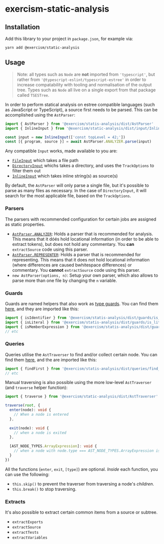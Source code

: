 # exercism-static-analysis

## Installation

Add this library to your project in `package.json`, for example via:

```shellscript
yarn add @exercism/static-analysis
```

## Usage

> Note: all types such as `Node` are **not** imported from `'typescript'`, but rather from `'@typescript-eslint/typescript-estree'` in order to increase compatability with tooling and normalisation of the output tree. Types such as `Node` all live on a single export from that package called `TSESTree`.

In order to perform statical analysis on estree compatible languages (such as JavaScript or TypeScript), a source first needs to be parsed. This can be accomplished using the `AstParser`:

```typescript
import { AstParser } from '@exercism/statis-analysis/dist/AstParser'
import { InlineInput } from '@exercism/static-analysis/dist/input/InlineInput'

const input = new InlineInput(['const topLevel = 42;'])
const [{ program, source }] = await AstParser.ANALYZER.parse(input)
```

Any compatible `Input` works, made available to you are:

- [`FileInput`](https://github.com/SleeplessByte/exercism-static-analysis/blob/main/src/input/FileInput.ts) which takes a file path
- [`DirectoryInput`](https://github.com/SleeplessByte/exercism-static-analysis/blob/main/src/input/DirectoryInput.ts) whichs takes a directory, and uses the `TrackOptions` to filter them out
- [`InlineInput`](https://github.com/SleeplessByte/exercism-static-analysis/blob/main/src/input/InlineInput.ts) which takes inline string(s) as source(s)

By default, the `AstParser` will only parse a single file, but it's possible to parse as many files as necessary. In the case of `DirectoryInput`, it will search for the most applicable file, based on the `TrackOptions`. 

### Parsers

The parsers with recommended configuration for certain jobs are assigned as static properties.

- [`AstParser.ANALYZER`](https://github.com/SleeplessByte/exercism-static-analysis/blob/main/src/AstParser.ts#L96-L100): Holds a parser that is recommended for analysis. This means that it dóés hold locational information (in order to be able to extract tokens), but does not hold any commentary. You **can** `extractSource` code using this parser.
- [`AstParser.REPRESENTER`](https://github.com/SleeplessByte/exercism-static-analysis/blob/main/src/AstParser.ts#L85-L89): Holds a parser that is recommended for representing. This means that it does not hold locational information (where differences are caused bwhitespace differences) or commentary. You **cannot** `extractSource` code using this parser.
- `new AstParser(options, n)`: Setup your own parser, which also allows to parse more than one file by changing the `n` variable. 

### Guards

Guards are named helpers that also work as [type guards](https://www.typescriptlang.org/docs/handbook/advanced-types.html#type-guards-and-differentiating-types). You can find them [here](https://github.com/SleeplessByte/exercism-static-analysis/tree/main/src/guards), and they are imported like this:

```typescript
import { isIdentifier } from '@exercism/statis-analysis/dist/guards/is_identifier'
import { isLiteral } from '@exercism/statis-analysis/dist/guards/is_literal'
import { isMemberExpression } from '@exercism/statis-analysis/dist/guards/is_member_expression'
// etc
```

### Queries

Queries utilise the `AstTraverser` to find and/or collect certain node. You can find them [here](https://github.com/SleeplessByte/exercism-static-analysis/tree/main/src/queries), and the are imported like this:

```typescript
import { findFirst } from '@exercism/statis-analysis/dist/queries/find_first'
// etc
```

Manual traversing is also possible using the more low-level `AstTraverser` (and `traverse` helper function):

```typescript
import { traverse } from '@exercism/static-analysis/dist/AstTraverser'

traverse(root, {
  enter(node): void {
    // When a node is entered
  },
    
  exit(node): void {
    // when a node is exited
  },
  
  [AST_NODE_TYPES.ArrayExpression]: void {
    // when a node with node.type === AST_NODE_TYPES.ArrayExpression is entered
  }
})
```

All the functions (`enter`, `exit`, `[type]`) are optional. _Inside_ each function, you can use the following:

- `this.skip()` to prevent the traverser from traversing a node's _children_.
- `this.break()` to stop traversing.

### Extracts

It's also possible to extract certain common items from a source or subtree. 

- `extractExports`
- `extractSource`
- `extractTests`
- `extractVariables`
